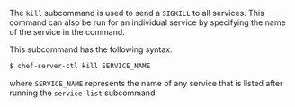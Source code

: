 The `kill` subcommand is used to send a `SIGKILL` to all services. This
command can also be run for an individual service by specifying the name
of the service in the command.

This subcommand has the following syntax:

``` bash
$ chef-server-ctl kill SERVICE_NAME
```

where `SERVICE_NAME` represents the name of any service that is listed
after running the `service-list` subcommand.